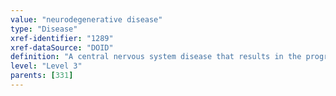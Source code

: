 ```yaml
---
value: "neurodegenerative disease"
type: "Disease"
xref-identifier: "1289"
xref-dataSource: "DOID"
definition: "A central nervous system disease that results in the progressive deterioration of function or structure of neurons."
level: "Level 3"
parents: [331]
---
```

